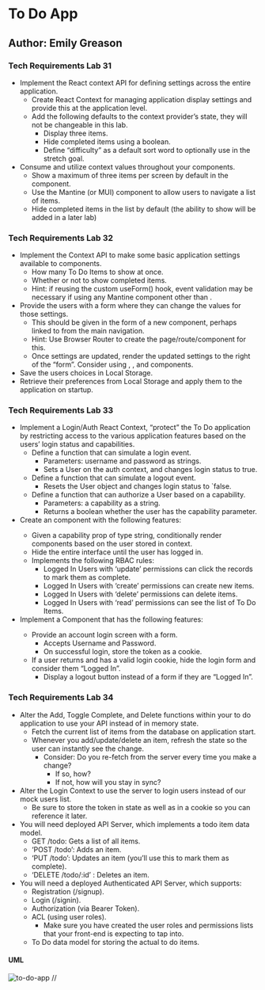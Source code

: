 # To Do App

## Author: Emily Greason

### Tech Requirements Lab 31

- Implement the React context API for defining settings across the entire application.
  - Create React Context for managing application display settings and provide this at the application level.
  - Add the following defaults to the context provider’s state, they will not be changeable in this lab.
    - Display three items.
    - Hide completed items using a boolean.
    - Define “difficulty” as a default sort word to optionally use in the stretch goal.
- Consume and utilize context values throughout your components.
  - Show a maximum of three items per screen by default in the <List /> component.
  - Use the Mantine (or MUI) <Pagination /> component to allow users to navigate a list of items.
  - Hide completed items in the list by default (the ability to show will be added in a later lab)

### Tech Requirements Lab 32

- Implement the Context API to make some basic application settings available to components.
  - How many To Do Items to show at once.
  - Whether or not to show completed items.
  - Hint: if reusing the custom useForm() hook, event validation may be necessary if using any Mantine component other than <TextInput />.
- Provide the users with a form where they can change the values for those settings.
  - This should be given in the form of a new component, perhaps linked to from the main navigation.
  - Hint: Use Browser Router to create the page/route/component for this.
  - Once settings are updated, render the updated settings to the right of the “form”. Consider using <Grid />, <Card />, and <When /> components.
- Save the users choices in Local Storage.
- Retrieve their preferences from Local Storage and apply them to the application on startup.

### Tech Requirements Lab 33

- Implement a Login/Auth React Context, “protect” the To Do application by restricting access to the various application features based on the users’ login status and capabilities.
  - Define a function that can simulate a login event.
    - Parameters: username and password as strings.
    - Sets a User on the auth context, and changes login status to true.
  - Define a function that can simulate a logout event.
    - Resets the User object and changes login status to `false.
  - Define a function that can authorize a User based on a capability.
    - Parameters: a capability as a string.
    - Returns a boolean whether the user has the capability parameter.
- Create an <Auth /> component with the following features:
  - Given a capability prop of type string, conditionally render components based on the user stored in context.
  - Hide the entire interface until the user has logged in.
  - Implements the following RBAC rules:
    - Logged In Users with ‘update’ permissions can click the records to mark them as complete.
    - Logged In Users with ‘create’ permissions can create new items.
    - Logged In Users with ‘delete’ permissions can delete items.
    - Logged In Users with ‘read’ permissions can see the list of To Do Items.
- Implement a <Login /> Component that has the following features:
  - Provide an account login screen with a form.
    - Accepts Username and Password.
    - On successful login, store the token as a cookie.
  - If a user returns and has a valid login cookie, hide the login form and consider them “Logged In”.
    - Display a logout button instead of a form if they are “Logged In”.

### Tech Requirements Lab 34

- Alter the Add, Toggle Complete, and Delete functions within your to do application to use your API instead of in memory state.
  - Fetch the current list of items from the database on application start.
  - Whenever you add/update/delete an item, refresh the state so the user can instantly see the change.
    - Consider: Do you re-fetch from the server every time you make a change?
      - If so, how?
      - If not, how will you stay in sync?
- Alter the Login Context to use the server to login users instead of our mock users list.
  - Be sure to store the token in state as well as in a cookie so you can reference it later.
- You will need deployed API Server, which implements a todo item data model.
  - GET /todo: Gets a list of all items.
  - ‘POST /todo’: Adds an item.
  - ‘PUT /todo’: Updates an item (you’ll use this to mark them as complete).
  - ‘DELETE /todo/:id’ : Deletes an item.
- You will need a deployed Authenticated API Server, which supports:
  - Registration (/signup).
  - Login (/signin).
  - Authorization (via Bearer Token).
  - ACL (using user roles).
    - Make sure you have created the user roles and permissions lists that your front-end is expecting to tap into.
  - To Do data model for storing the actual to do items.

#### UML

![to-do-app](./img/Screenshot%202023-10-11%20at%209.20.59 PM.png)
//